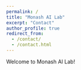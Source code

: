 ```yaml
---
permalink: /
title: "Monash AI Lab"
excerpt: "Contact"
author_profile: true
redirect_from: 
  - /contact/
  - /contact.html
---
```


Welcome to Monash AI Lab!